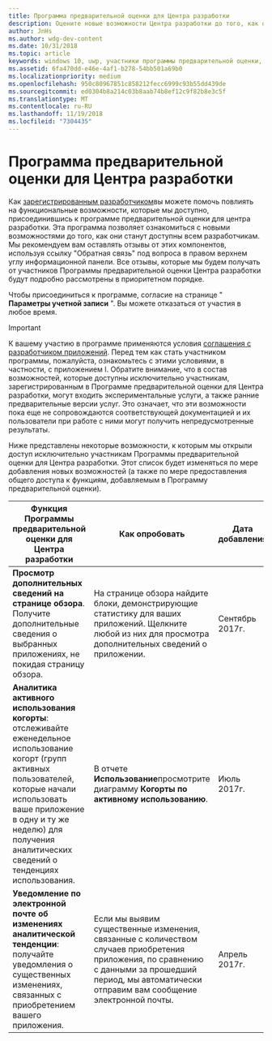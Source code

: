 ```yaml
---
title: Программа предварительной оценки для Центра разработки
description: Оцените новые возможности Центра разработки до того, как они станут доступны всем разработчикам, и сообщите нам свое мнение.
author: JnHs
ms.author: wdg-dev-content
ms.date: 10/31/2018
ms.topic: article
keywords: windows 10, uwp, участники программы предварительной оценки, участники программы предварительной оценки для центра разработки, функции предварительной версии
ms.assetid: 6fa470dd-e46e-4af1-b278-54bb501a69b0
ms.localizationpriority: medium
ms.openlocfilehash: 950c80967851c858212fecc6999c93b55dd439de
ms.sourcegitcommit: ed0304b8a214c03b8aab74b8ef12c9f82b8e3c5f
ms.translationtype: MT
ms.contentlocale: ru-RU
ms.lasthandoff: 11/19/2018
ms.locfileid: "7304435"
---
```

# <a name="dev-center-insider-program"></a>Программа предварительной оценки для Центра разработки

Как [зарегистрированным разработчиком](http://go.microsoft.com/fwlink/?LinkID=615100)вы можете помочь повлиять на функциональные возможности, которые мы доступно, присоединившись к программе предварительной оценки для центра разработки. Эта программа позволяет ознакомиться с новыми возможностями до того, как они станут доступны всем разработчикам. Мы рекомендуем вам оставлять отзывы от этих компонентов, используя ссылку "Обратная связь" под вопроса в правом верхнем углу информационной панели. Все отзывы, которые мы будем получать от участников Программы предварительной оценки Центра разработки будут подробно рассмотрены в приоритетном порядке.

Чтобы присоединиться к программе, согласие на странице " **Параметры учетной записи** ". Вы можете отказаться от участия в любое время.

> [!IMPORTANT]
> К вашему участию в программе применяются условия [соглашения с разработчиком приложений](https://docs.microsoft.com/legal/windows/agreements/app-developer-agreement). Перед тем как стать участником программы, пожалуйста, ознакомьтесь с этими условиями, в частности, с приложением I. Обратите внимание, что в состав возможностей, которые доступны исключительно участникам, зарегистрированным в Программе предварительной оценки для Центра разработки, могут входить экспериментальные услуги, а также ранние предварительные версии услуг. Это означает, что эти возможности пока еще не сопровождаются соответствующей документацией и их пользователи при работе с ними могут получить непредусмотренные результаты.

Ниже представлены некоторые возможности, к которым мы открыли доступ исключительно участникам Программы предварительной оценки для Центра разработки. Этот список будет изменяться по мере добавления новых возможностей (а также по мере предоставления общего доступа к функциям, добавляемым в Программу предварительной оценки).

| Функция Программы предварительной оценки для Центра разработки   | Как опробовать | Дата добавления |
|--------------------------------------|------------------------------------|------------|
|**Просмотр дополнительных сведений на странице обзора**. Получите дополнительные сведения о выбранных приложениях, не покидая страницу обзора. | На странице обзора найдите блоки, демонстрирующие статистику для ваших приложений. Щелкните любой из них для просмотра дополнительных сведений о приложении. | Сентябрь 2017г. |
|**Аналитика активного использования когорты**: отслеживайте еженедельное использование когорт (групп активных пользователей, которые начали использовать ваше приложение в одну и ту же неделю) для получения аналитических сведений о тенденциях использования.  | В отчете **Использование**просмотрите диаграмму **Когорты по активному использованию**.  |Июль 2017г.|
|**Уведомление по электронной почте об изменениях аналитической тенденции**: получайте уведомления о существенных изменениях, связанных с приобретением вашего приложения. | Если мы выявим существенные изменения, связанные с количеством случаев приобретения приложения, по сравнению с данными за прошедший период, мы автоматически отправим вам сообщение электронной почты. |Апрель 2017г.|

